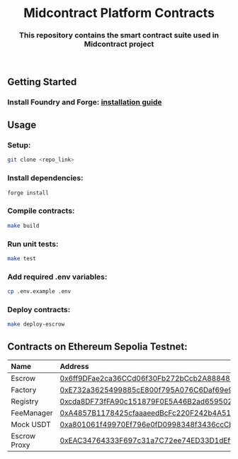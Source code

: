 # <h1 align="center"> Midcontract Platform Contracts </h1>

<h3 align="center"> This repository contains the smart contract suite used in Midcontract project </h3>
<br>

## Getting Started

### Install Foundry and Forge: [installation guide](https://book.getfoundry.sh/getting-started/installation)

## Usage

### Setup:
```bash
git clone <repo_link>
```
### Install dependencies:
```bash
forge install
```

### Compile contracts:
```bash
make build
```
### Run unit tests:
```bash
make test
```
### Add required .env variables:
```bash
cp .env.example .env
```
### Deploy contracts:
```bash
make deploy-escrow
```

## Contracts on Ethereum Sepolia Testnet:
| Name | Address |
| :--- | :--- |
| Escrow | [0x6ff9DFae2ca36CCd06f30Fb272bCcb2A88848568](https://sepolia.etherscan.io/address/0x6ff9dfae2ca36ccd06f30fb272bccb2a88848568) |
| Factory | [0xE732a3625499885cE800f795A076C6Daf69e9E3d](https://sepolia.etherscan.io/address/0xe732a3625499885ce800f795a076c6daf69e9e3d) |
| Registry | [0xcda8DF73fFA90c151879F0E5A46B2ad659502C73](https://sepolia.etherscan.io/address/0xcda8df73ffa90c151879f0e5a46b2ad659502c73) |
| FeeManager | [0xA4857B1178425cfaaaeedBcFc220F242b4A518fA](https://sepolia.etherscan.io/address/0xa4857b1178425cfaaaeedbcfc220f242b4a518fa) |
| Mock USDT | [0xa801061f49970Ef796e0fD0998348f3436ccCb1d](https://sepolia.etherscan.io/address/0xa801061f49970Ef796e0fD0998348f3436ccCb1d) |
| Escrow Proxy | [0xEAC34764333F697c31a7C72ee74ED33D1dEfff0d](https://sepolia.etherscan.io/address/0xeac34764333f697c31a7c72ee74ed33d1defff0d) |

